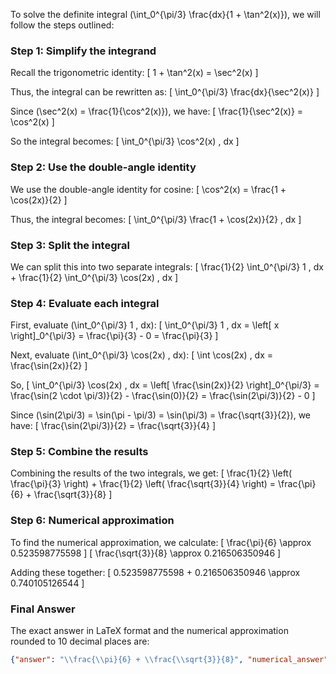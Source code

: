 To solve the definite integral \(\int_0^{\pi/3} \frac{dx}{1 + \tan^2(x)}\), we will follow the steps outlined:

### Step 1: Simplify the integrand
Recall the trigonometric identity:
\[ 1 + \tan^2(x) = \sec^2(x) \]

Thus, the integral can be rewritten as:
\[ \int_0^{\pi/3} \frac{dx}{\sec^2(x)} \]

Since \(\sec^2(x) = \frac{1}{\cos^2(x)}\), we have:
\[ \frac{1}{\sec^2(x)} = \cos^2(x) \]

So the integral becomes:
\[ \int_0^{\pi/3} \cos^2(x) \, dx \]

### Step 2: Use the double-angle identity
We use the double-angle identity for cosine:
\[ \cos^2(x) = \frac{1 + \cos(2x)}{2} \]

Thus, the integral becomes:
\[ \int_0^{\pi/3} \frac{1 + \cos(2x)}{2} \, dx \]

### Step 3: Split the integral
We can split this into two separate integrals:
\[ \frac{1}{2} \int_0^{\pi/3} 1 \, dx + \frac{1}{2} \int_0^{\pi/3} \cos(2x) \, dx \]

### Step 4: Evaluate each integral
First, evaluate \(\int_0^{\pi/3} 1 \, dx\):
\[ \int_0^{\pi/3} 1 \, dx = \left[ x \right]_0^{\pi/3} = \frac{\pi}{3} - 0 = \frac{\pi}{3} \]

Next, evaluate \(\int_0^{\pi/3} \cos(2x) \, dx\):
\[ \int \cos(2x) \, dx = \frac{\sin(2x)}{2} \]

So,
\[ \int_0^{\pi/3} \cos(2x) \, dx = \left[ \frac{\sin(2x)}{2} \right]_0^{\pi/3} = \frac{\sin(2 \cdot \pi/3)}{2} - \frac{\sin(0)}{2} = \frac{\sin(2\pi/3)}{2} - 0 \]

Since \(\sin(2\pi/3) = \sin(\pi - \pi/3) = \sin(\pi/3) = \frac{\sqrt{3}}{2}\), we have:
\[ \frac{\sin(2\pi/3)}{2} = \frac{\sqrt{3}}{4} \]

### Step 5: Combine the results
Combining the results of the two integrals, we get:
\[ \frac{1}{2} \left( \frac{\pi}{3} \right) + \frac{1}{2} \left( \frac{\sqrt{3}}{4} \right) = \frac{\pi}{6} + \frac{\sqrt{3}}{8} \]

### Step 6: Numerical approximation
To find the numerical approximation, we calculate:
\[ \frac{\pi}{6} \approx 0.523598775598 \]
\[ \frac{\sqrt{3}}{8} \approx 0.216506350946 \]

Adding these together:
\[ 0.523598775598 + 0.216506350946 \approx 0.740105126544 \]

### Final Answer
The exact answer in LaTeX format and the numerical approximation rounded to 10 decimal places are:
```json
{"answer": "\\frac{\\pi}{6} + \\frac{\\sqrt{3}}{8}", "numerical_answer": "0.7401051265"}
```